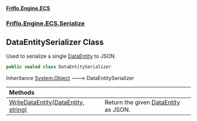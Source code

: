 #### [Friflo.Engine.ECS](index.md 'index')
### [Friflo.Engine.ECS.Serialize](Friflo.Engine.ECS.Serialize.md 'Friflo.Engine.ECS.Serialize')

## DataEntitySerializer Class

Used to serialize a single [DataEntity](DataEntity.md 'Friflo.Engine.ECS.Serialize.DataEntity') to JSON.

```csharp
public sealed class DataEntitySerializer
```

Inheritance [System.Object](https://docs.microsoft.com/en-us/dotnet/api/System.Object 'System.Object') &#129106; DataEntitySerializer

| Methods | |
| :--- | :--- |
| [WriteDataEntity(DataEntity, string)](DataEntitySerializer.WriteDataEntity(DataEntity,string).md 'Friflo.Engine.ECS.Serialize.DataEntitySerializer.WriteDataEntity(Friflo.Engine.ECS.Serialize.DataEntity, string)') | Return the given [DataEntity](DataEntity.md 'Friflo.Engine.ECS.Serialize.DataEntity') as JSON. |
